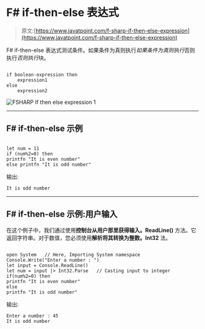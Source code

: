 # F# if-then-else 表达式

> 原文:[https://www.javatpoint.com/f-sharp-if-then-else-expression](https://www.javatpoint.com/f-sharp-if-then-else-expression)

F# if-then-else 表达式测试条件。如果条件为真则执行*如果条件为真则执行*否则执行*否则执行*块。

```

if boolean-expression then 
    expression1 
else
    expression2 

```

![FSHARP If then else expression 1](../Images/94ad91f518ee62571c8d8dc31e06287a.png)

* * *

## F# if-then-else 示例

```

let num = 11
if (num%2=0) then
printfn "It is even number"
else printfn "It is odd number"

```

输出:

```
It is odd number

```

* * *

## F# if-then-else 示例:用户输入

在这个例子中，我们通过使用**控制台从用户那里获得输入。ReadLine()** 方法。它返回字符串。对于数值，您必须使用**解析将其转换为整数。Int32** 法。

```

open System   // Here, Importing System namespace
Console.Write("Enter a number : ")
let input = Console.ReadLine()
let num = input |> Int32.Parse   // Casting input to integer
if(num%2=0) then
printfn "It is even number"
else 
printfn "It is odd number"   

```

输出:

```
Enter a number : 45
It is odd number

```